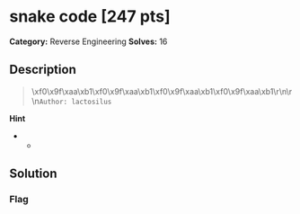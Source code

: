 # snake code [247 pts]

**Category:** Reverse Engineering
**Solves:** 16

## Description
>\xf0\x9f\xaa\xb1\xf0\x9f\xaa\xb1\xf0\x9f\xaa\xb1\xf0\x9f\xaa\xb1\r\n\r\n`Author: lactosilus`

**Hint**
* -

## Solution

### Flag

